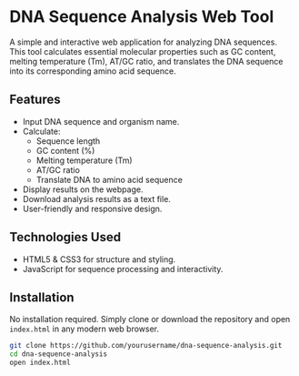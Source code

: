 # DNA Sequence Analysis Web Tool

A simple and interactive web application for analyzing DNA sequences.  
This tool calculates essential molecular properties such as GC content, melting temperature (Tm), AT/GC ratio, and translates the DNA sequence into its corresponding amino acid sequence.

## Features

- Input DNA sequence and organism name.
- Calculate:
  - Sequence length
  - GC content (%)
  - Melting temperature (Tm)
  - AT/GC ratio
  - Translate DNA to amino acid sequence
- Display results on the webpage.
- Download analysis results as a text file.
- User-friendly and responsive design.

## Technologies Used

- HTML5 & CSS3 for structure and styling.
- JavaScript for sequence processing and interactivity.

## Installation

No installation required. Simply clone or download the repository and open `index.html` in any modern web browser.

```bash
git clone https://github.com/yourusername/dna-sequence-analysis.git
cd dna-sequence-analysis
open index.html
